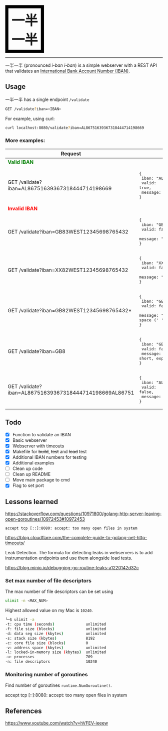 <div style="font-weight: bold; font-size:42px; border:10px solid black; padding:5px 10px;display: inline-block">一半<br>一半</div>
<hr>

一半一半 (pronounced _i-ban i-ban_) is a simple webserver with a REST API that validates an [International Bank Account Number (IBAN)](https://sv.wikipedia.org/wiki/International_Bank_Account_Number).

## Usage

一半一半 has a single endpoint `/validate`

```bash
GET /validate?iban=<IBAN>
```

For example, using curl:

```bash
curl localhost:8080/validate?iban=AL86751639367318444714198669
```

### More examples:

| Request                                                | Response                                                                                                                                                         |
| ------------------------------------------------------ | ---------------------------------------------------------------------------------------------------------------------------------------------------------------- |
| <span style="color: green">**Valid IBAN**</span>       |                                                                                                                                                                  |
| GET /validate?iban=AL86751639367318444714198669        | <pre>{<br> iban: "AL86751639367318444714198669",<br> valid: true,<br> message: "OK"<br>}</pre>                                                                   |
| <span style="color: red">**Invalid IBAN**</span>       |                                                                                                                                                                  |
| GET /validate?iban=GB83WEST12345698765432              | <pre>{<br> iban: "GB83WEST12345698765432",<br> valid: false,<br> message: "checksum is incorrect"<br>}</pre>                                                     |
| GET /validate?iban=XX82WEST12345698765432              | <pre>{<br> iban: "XX82WEST12345698765432",<br> valid: false,<br> message: "country code invalid"<br>}</pre>                                                      |
| GET /validate?iban=GB82WEST12345698765432\*            | <pre>{<br> iban: "GB82WEST12345698765432\*",<br> valid: false,<br> message: "Invalid characters, allowed are alphanumeric (A-Z, 0-9) and space (' ')"<br>}</pre> |
| GET /validate?iban=GB8                                 | <pre>{<br> iban: "GB8",<br> valid: false,<br> message: "IBAN is too short, expected > 4"<br>}</pre>                                                              |
| GET /validate?iban=AL86751639367318444714198669AL86751 | <pre>{<br> iban: "AL86751639367318444714198669AL86751",<br> valid: false,<br> message: "IBAN is too long, expected < 34"<br>}</pre>                              |

## Todo

- [x] Function to validate an IBAN
- [x] Basic webserver
- [x] Webserver with timeouts
- [x] Makefile for ~~build~~, ~~test~~ and ~~load~~ test
- [x] Additional IBAN numbers for testing
- [x] Additional examples
- [ ] Clean up code
- [ ] Clean up README
- [ ] Move main package to cmd
- [x] Flag to set port

## Lessons learned

https://stackoverflow.com/questions/10971800/golang-http-server-leaving-open-goroutines/10972453#10972453

`accept tcp [::]:8080: accept: too many open files in system`

https://blog.cloudflare.com/the-complete-guide-to-golang-net-http-timeouts/


Leak Detection.
The formula for detecting leaks in webservers is to add instrumentation endpoints and use them alongside load tests.

https://blog.minio.io/debugging-go-routine-leaks-a1220142d32c


### 

### Set max number of file descriptors

The max number of file descriptors can be set using 

```bash
ulimit -n <MAX_NUM>
```

Highest allowed value on my Mac is `10240`.

```bash
╰─$ ulimit -a
-t: cpu time (seconds)              unlimited
-f: file size (blocks)              unlimited
-d: data seg size (kbytes)          unlimited
-s: stack size (kbytes)             8192
-c: core file size (blocks)         0
-v: address space (kbytes)          unlimited
-l: locked-in-memory size (kbytes)  unlimited
-u: processes                       709
-n: file descriptors                10240
```

### Monitoring number of goroutines
Find number of goroutines `runtime.NumGoroutine()`.


accept tcp [::]:8080: accept: too many open files in system


## References
https://www.youtube.com/watch?v=hVFEV-ieeew
